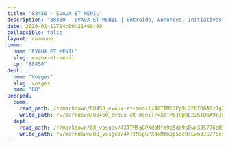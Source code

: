 ```yaml
---
title: "88450 - EVAUX ET MENIL"
description: "88450 - EVAUX ET MENIL | Entraide, Annonces, Initiatives"
date: 2020-01-11T14:09:21+09:00
collapsible: false
layout: commune
comm:
  nom: "EVAUX ET MENIL"
  slug: evaux-et-menil
  cp: "88450"
dept:
  nom: "Vosges"
  slug: vosges
  num: "88"
peerpad:
  comm:
    read_path: /r/markdown/88450_evaux-et-menil/4XTTM6JPp9L22KTD6A9rJg28cpwR46A1A3BzKVpGjTaEnVFpM
    write_path: /w/markdown/88450_evaux-et-menil/4XTTM6JPp9L22KTD6A9rJg28cpwR46A1A3BzKVpGjTaEnVFpM-K3TgU3gbGnM6Q4nUf2tFQ2NMDNDVKzmoyD8Dd9twkzwg9GhcnDDSp21Q8PBq52knhrF3haaU3rhgvGhifW2dcYkGy5FF8aFpiCDQYV7UKUG2yg4JYdow3jJ5QLzaxBYrL83Jktfs
  dept:
    read_path: /r/markdown/88_vosges/4XTTM5gGPXdoMfm9p5dc9sEwn3JS776cHSw64JYpD4AKnKgyh
    write_path: /w/markdown/88_vosges/4XTTM5gGPXdoMfm9p5dc9sEwn3JS776cHSw64JYpD4AKnKgyh-K3TgUjEFywcTUHQwfrd2vcZqhoXLakdoQGFv4iriv1FKkvQkBsudnBxafkQDfPcxTDRHN5T6bYyganuvcakuKenYoB5mPLKqUBjNMwpn75GQVixUmzXGkneDufRSqDthC8iyXi1Z
---
```


